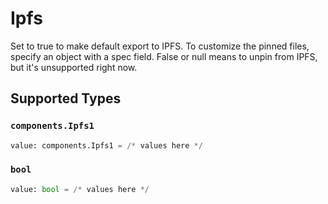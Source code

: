 # Ipfs

Set to true to make default export to IPFS. To customize the
pinned files, specify an object with a spec field. False or null
means to unpin from IPFS, but it's unsupported right now.



## Supported Types

### `components.Ipfs1`

```python
value: components.Ipfs1 = /* values here */
```

### `bool`

```python
value: bool = /* values here */
```

